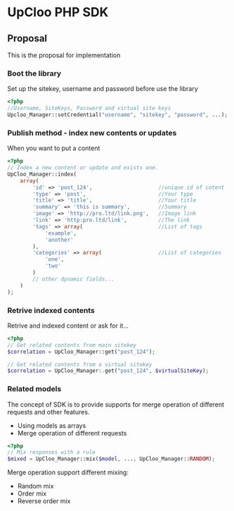# UpCloo PHP SDK

## Proposal
This is the proposal for implementation

### Boot the library
Set up the sitekey, username and password before use the library

```php
<?php
//Username, SiteKeys, Password and virtual site keys
Upcloo_Manager::setCredential("username", "sitekey", "password", ...);
```

### Publish method - index new contents or updates
When you want to put a content 

```php
<?php
// Index a new content or update and exists one.
UpCloo_Manager::index(
    array(
        'id' => 'post_124',                     //unique id of cotent
        'type' => 'post',                       //Your type
        'title' => 'title',                     //Your title
        'summary' => 'this is summary',         //Summary
        'image' => 'http://pro.ltd/link.png',   //Image link
        'link' => 'http:pro.ltd/link',          //The link
        'tags' => array(                        //List of tags
            'example',
            'another'
        ),
        'categories' => array(                  //List of categories
            'one',
            'two'
        )
        // other dynamic fields...
    )
);
```

### Retrive indexed contents
Retrive and indexed content or ask for it...

```php
<?php
// Get related contents from main sitekey
$correlation = UpCloo_Manager::get("post_124");

// Get related contents from a virtual sitekey
$correlation = UpCloo_Manager:.get("post_124", $virtualSiteKey);
```

### Related models

The concept of SDK is to provide supports for merge operation of different requests
and other features.

 * Using models as arrays
 * Merge operation of different requests
 
```php
<?php
// Mix responses with a rule
$mixed = UpCloo_Manager::mix($model, ..., UpCloo_Manager::RANDOM);
```

Merge operation support different mixing:

 * Random mix
 * Order mix
 * Reverse order mix 